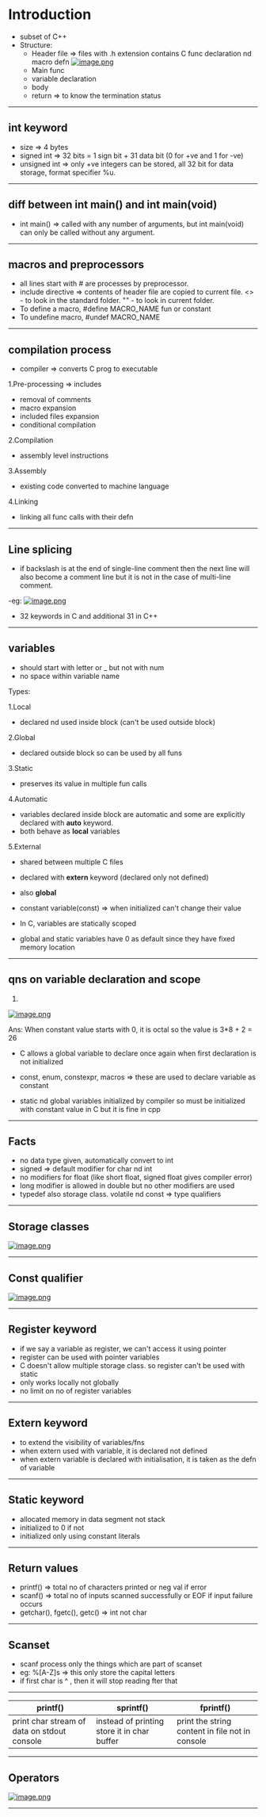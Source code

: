 # Introduction

- subset of C++
- Structure:
  - Header file => files with .h extension contains C func declaration nd macro defn
  [![image.png](https://i.postimg.cc/m2FZZhdD/image.png)](https://postimg.cc/56bWn9Wd)
  - Main func
  - variable declaration
  - body
  - return => to know the termination status

---

## int keyword

- size => 4 bytes
- signed int => 32 bits = 1 sign bit + 31 data bit (0 for +ve and 1 for -ve)
- unsigned int => only +ve integers can be stored, all 32 bit for data storage, format specifier %u.

---

## diff between int main() and int main(void)

- int main() => called with any number of arguments, but int main(void) can only be called without any argument. 

---

## macros and preprocessors

- all lines start with # are processes by preprocessor.
- include directive => contents of header file are copied to current file. <> - to look in the standard folder. "" - to look in current folder.
- To define a macro, #define MACRO_NAME fun or constant
- To undefine macro, #undef MACRO_NAME

---

## compilation process

- compiler => converts C prog to executable

1.Pre-processing => includes

- removal of comments
- macro expansion
- included files expansion
- conditional compilation

2.Compilation

- assembly level instructions

3.Assembly

- existing code converted to machine language

4.Linking

- linking all func calls with their defn

---

## Line splicing

- if backslash is at the end of single-line comment then the next line will also become a comment line but it is not in the case of multi-line comment.

-eg:
[![image.png](https://i.postimg.cc/fb81NLbJ/image.png)](https://postimg.cc/qtC1cpyT)

- 32 keywords in C and additional 31 in C++

---

## variables

- should start with letter or _ but not with num
- no space within variable name

Types:

1.Local

- declared nd used inside block (can't be used outside block)

2.Global

- declared outside block so can be used by all funs

3.Static

- preserves its value in multiple fun calls

4.Automatic

- variables declared inside block are automatic and some are explicitly declared with **auto** keyword.
- both behave as **local** variables

5.External

- shared between multiple C files 
- declared with **extern** keyword (declared only not defined)
- also **global**

- constant variable(const) => when initialized can't change their value
- In C, variables are statically scoped
- global and static variables have 0 as default since they have fixed memory location

---

## qns on variable declaration and scope

1. 

[![image.png](https://i.postimg.cc/zfgSxQpD/image.png)](https://postimg.cc/sB3hXwtb)

Ans: When constant value starts with 0, it is octal so the value is 3*8 + 2 = 26

- C allows a global variable to declare once again when first declaration is not initialized

- const, enum, constexpr, macros => these are used to declare variable as constant

- static nd global variables initialized by compiler so must be initialized with constant value in C but it is fine in cpp

---

## Facts

- no data type given, automatically convert to int 
- signed => default modifier for char nd int
- no modifiers for float (like short float, signed float gives compiler error)
- long modifier is allowed in double but no other modifiers are used
- typedef also storage class. volatile nd const => type qualifiers

---

## Storage classes

[![image.png](https://i.postimg.cc/sxBk3Rhf/image.png)](https://postimg.cc/tnjSzwk8)

---

## Const qualifier

[![image.png](https://i.postimg.cc/LsvwZ01P/image.png)](https://postimg.cc/R36XkdGC)

---

## Register keyword

- if we say a variable as register, we can't access it using pointer
- register can be used with pointer variables
- C doesn't allow multiple storage class. so register can't be used with static
- only works locally not globally
- no limit on no of register variables

---

## Extern keyword

- to extend the visibility of variables/fns
- when extern used with variable, it is declared not defined
- when extern variable is declared with initialisation, it is taken as the defn of variable

---

## Static keyword

- allocated memory in data segment not stack
- initialized to 0 if not
- initialized only using constant literals

---

## Return values

- printf() => total no of characters printed or neg val if error
- scanf() => total no of inputs scanned successfully or EOF if input failure occurs
- getchar(), fgetc(), getc() => int not char

---

## Scanset

- scanf process only the things which are part of scanset 
- eg: %[A-Z]s => this only store the capital letters
- if first char is ^ , then it will stop reading fter that

---

| printf() | sprintf() | fprintf() |
|----------|-----------|-----------|
| print char stream of data on stdout console | instead of printing store it in char buffer | print the string content in file not in console |

---

## Operators

[![image.png](https://i.postimg.cc/KvW6TZVL/image.png)](https://postimg.cc/vcW2FdGH)

---

